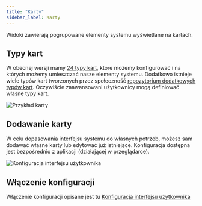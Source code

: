 ```yaml
---
title: "Karty"
sidebar_label: Karty
---
```


Widoki zawierają pogrupowane elementy systemu wyświetlane na kartach.


## Typy kart

W obecnej wersji mamy <a href="https://www.home-assistant.io/lovelace/" target="_blank">24 typy kart</a>, które możemy konfigurować i na których możemy umieszczać nasze elementy systemu.
Dodatkowo istnieje wiele typów kart tworzonych przez społeczność [repozytorium dodatkowych typów kart](https://github.com/custom-cards). Oczywiście zaawansowani użytkownicy mogą definiować własne typy kart.

![Przykład karty](/AIS-docs/img/en/frontend/frontend-card-plant.png)

## Dodawanie karty

 W celu dopasowania interfejsu systemu do własnych potrzeb, możesz sam dodawać własne karty lub edytować już istniejące. Konfiguracja dostępna jest bezpośrednio z aplikacji (działającej w przeglądarce).

![Konfiguracja interfejsu użytkownika](/AIS-docs/img/en/frontend/frontend-card-edit.png)

## Włączenie konfiguracji

Włączenie konfiguracji opisane jest tu [Konfiguracja interfejsu użytkownika](/AIS-docs/docs/en/ais_app_ui_config.html)
